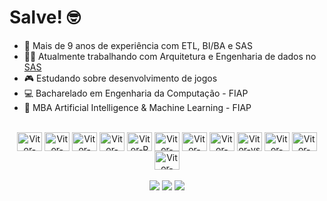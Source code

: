# Salve! 🤓

- 🎲 Mais de 9 anos de experiência com ETL, BI/BA e SAS
- 🐱‍👤 Atualmente trabalhando com Arquitetura e Engenharia de dados no <a href="https://www.sas.com/pt_br/home.html"> SAS </a>
- 🎮 Estudando sobre desenvolvimento de jogos
- 💻 Bacharelado em Engenharia da Computação - FIAP
- 🧠 MBA Artificial Intelligence & Machine Learning - FIAP
  
<div align="center" style="display: inline_block"><br>
<!--Data Scientist -->
  <img align="center" alt="Vitor-Jup" height="30" width="40" src="https://cdn.jsdelivr.net/gh/devicons/devicon/icons/jupyter/jupyter-original-wordmark.svg">
  <img align="center" alt="Vitor-pand" height="30" width="40" src="https://cdn.jsdelivr.net/gh/devicons/devicon/icons/pandas/pandas-original.svg">
  <img align="center" alt="Vitor-nump" height="30" width="40" src="https://cdn.jsdelivr.net/gh/devicons/devicon/icons/numpy/numpy-original.svg">
  <img align="center" alt="Vitor-Py" height="30" width="40" src="https://cdn.jsdelivr.net/gh/devicons/devicon/icons/python/python-plain-wordmark.svg">
  <img align="center" alt="Vitor-R" height="30" width="40" src="https://cdn.jsdelivr.net/gh/devicons/devicon/icons/r/r-original.svg">
  <img align="center" alt="Vitor-SAS" height="30" width="40" src="https://upload.wikimedia.org/wikipedia/commons/1/10/SAS_logo_horiz.svg">
  
<!--Arch -->
  <img align="center" alt="Vitor-Az" height="30" width="40" src="https://cdn.jsdelivr.net/gh/devicons/devicon/icons/azure/azure-original.svg">
  <img align="center" alt="Vitor-linux" height="30" width="40" src="https://cdn.jsdelivr.net/gh/devicons/devicon/icons/linux/linux-original.svg">
  
<!--IDE -->
  <img align="center" alt="Vitor-vs" height="30" width="40" src="https://cdn.jsdelivr.net/gh/devicons/devicon/icons/vscode/vscode-original.svg">

<!--SQL/NOSQL -->
  <img align="center" alt="Vitor-post" height="30" width="40" src="https://cdn.jsdelivr.net/gh/devicons/devicon/icons/postgresql/postgresql-original.svg">
  <img align="center" alt="Vitor-mong" height="30" width="40" src="https://cdn.jsdelivr.net/gh/devicons/devicon/icons/mongodb/mongodb-original.svg">

<!--Git -->
  <img align="center" alt="Vitor-git" height="30" width="40" src="https://cdn.jsdelivr.net/gh/devicons/devicon/icons/git/git-original.svg">
</div>
  </br>
  
<div align="center"> 
  <a href="https://www.instagram.com/conde_vitor/" target="_blank"><img src="https://img.shields.io/badge/-Instagram-%23E4405F?style=for-the-badge&logo=instagram&logoColor=white" target="_blank"></a>
  <a href = "mailto:vitor.conde@outlook.com"><img src="https://img.shields.io/badge/-Gmail-%23333?style=for-the-badge&logo=gmail&logoColor=white" target="_blank"></a>
  <a href="https://www.linkedin.com/in/vitor-conde-36114150/" target="_blank"><img src="https://img.shields.io/badge/-LinkedIn-%230077B5?style=for-the-badge&logo=linkedin&logoColor=white" target="_blank"></a>
</div>
